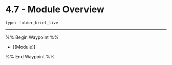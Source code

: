 # 4.7 - Module Overview
 
```ccard
type: folder_brief_live
```
 
---

%% Begin Waypoint %%
- [[Module]]

%% End Waypoint %%